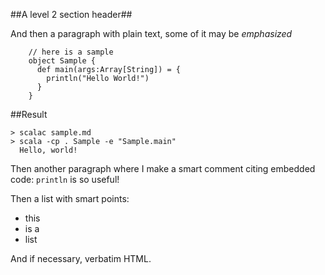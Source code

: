 ##A level 2 section header##
    
And then a paragraph with plain text, some
of it may be *emphasized*


~~~~~~~~~~~~~~~~~~~~~{.Scala}
    // here is a sample
    object Sample {
      def main(args:Array[String]) = {
        println("Hello World!")
      }
    }
~~~~~~~~~~~~~~~~~~~~~~~~~~~~~

##Result 
~~~~~~~~~~~~~~~~~~~~~~~~~~~~
> scalac sample.md
> scala -cp . Sample -e "Sample.main"
  Hello, world!
~~~~~~~~~~~~~~~~~~~~~~~~~~~~

        
Then another paragraph where I make a smart
comment citing embedded code: `println` is so useful!
    
Then a list with smart points:
    
* this 
* is a
* list
    
<div class="foo">
    And if necessary, verbatim HTML.
</div>
